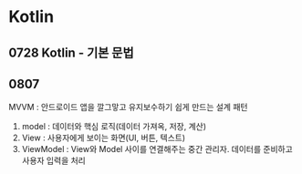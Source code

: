 # Kotlin

## 0728 Kotlin - 기본 문법

## 0807

MVVM : 안드로이드 앱을 깔그맣고 유지보수하기 쉽게 만드는 설계 패턴

1. model : 데이터와 핵심 로직(데이터 가져옥, 저장, 계산)
2. View : 사용자에게 보이는 화면(UI, 버튼, 텍스트)
3. ViewModel : View와 Model 사이를 연결해주는 중간 관리자. 데이터를 준비하고 사용자 입력을 처리
